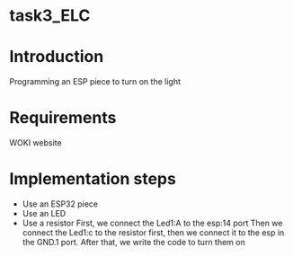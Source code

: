 # task3_ELC
# Introduction
Programming an ESP piece to turn on the light
# Requirements
WOKI website
# Implementation steps
- Use an ESP32 piece
- Use an LED
- Use a resistor
First, we connect the Led1:A to the esp:14 port
Then we connect the Led1:c to the resistor first, then we connect it to the esp in the GND.1 port.
After that, we write the code to turn them on
